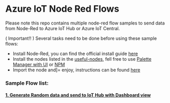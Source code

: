 # Azure IoT Node Red Flows

Please note this repo contains multiple node-red flow samples to send data from Node-Red to Azure IoT Hub or Azure IoT Central.

( Important!! ) Several tasks need to be done before using these sample flows:
- Install Node-Red, you can find the official install guide [here](https://nodered.org/docs/getting-started/)
- Install the nodes listed in the [useful-nodes](useful-nodes.md), fell free to use [Palette Manager with UI](https://nodered.org/docs/user-guide/editor/palette/manager) or [NPM](https://nodered.org/docs/user-guide/runtime/adding-nodes#installing-with-npm)
- Import the node and]= enjoy, instructions can be found [here](https://nodered.org/docs/user-guide/editor/workspace/import-export)


### Sample Flow list: 
#### [1. Generate Random data and send to IoT Hub with Dashboard view](./Ramdom%20Data%20to%20Azure%20IoT%20with%20Dashboard/)
